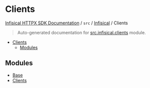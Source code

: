 # Clients

[Infisical HTTPX SDK Documentation](../../../README.md#infisical-httpx-sdk-documentation) / `src` / [Infisical](../index.md#infisical) / Clients

> Auto-generated documentation for [src.infisical.clients](https://github.com/riebecj/infisical-httpx-sdk/blob/main/src/infisical/clients/__init__.py) module.

- [Clients](#clients)
  - [Modules](#modules)

## Modules

- [Base](./base.md)
- [Clients](./clients.md)
